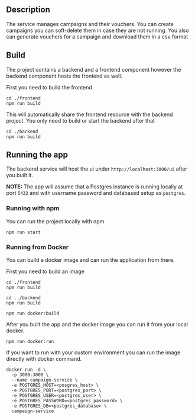 ## Description

The service manages campaigns and their vouchers. You can create campaigns you can soft-delete them in case they are not running. You also can generate vouchers for a campaign and download them in a csv format

## Build

The project contains a backend and a frontend component however the backend component hosts the frontend as well.

First you need to build the frontend

```
cd ./frontend
npm run build
```
This will automatically share the frontend resource with the backend project. You only need to build or start the backend after that

```
cd ./backend
npm run build
```

## Running the app

The backend service will host the ui under `http://localhost:3000/ui` after you built it.

**NOTE:** The app will assume that a Postgres instance is running locally at port `5432` and with username password and databased setup as `postgres`.

### Running with npm

You can run the project locally with npm

```
npm run start
```

### Running from Docker

You can build a docker image and can run the application from there. 

First you need to build an image

```
cd ./frontend
npm run build

cd ../backend
npm run build

npm run docker:build
```

After you built the app and the docker image you can run it from your local docker.

```
npm run docker:run
```

If you want to run with your custom environment you can run the image directly with docker command.

```
docker run -d \
  -p 3000:3000 \
  --name campaign-service \
  -e POSTGRES_HOST=<posgres_host> \
  -e POSTGRES_PORT=<postgres_port> \
  -e POSTGRES_USER=<postgres_user> \
  -e POSTGRES_PASSWORD=<postgres_password> \
  -e POSTGRES_DB=<postgres_database> \
  campaign-service
```
